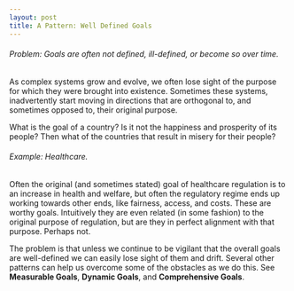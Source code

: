 ```yaml
---
layout: post
title: A Pattern: Well Defined Goals
---
```


###### Problem: Goals are often not defined, ill-defined, or become so over time.

As complex systems grow and evolve, we often lose sight of the purpose for which they were brought into existence. Sometimes these systems, inadvertently start moving in directions that are orthogonal to, and sometimes opposed to, their original purpose.

What is the goal of a country? Is it not the happiness and prosperity of its people? Then what of the countries that result in misery for their people?

###### Example: Healthcare.
Often the original (and sometimes stated) goal of healthcare regulation is to an increase in health and welfare, but often the regulatory regime ends up working towards other ends, like fairness, access, and costs. These are worthy goals. Intuitively they are even related (in some fashion) to the original purpose of regulation, but are they in perfect alignment with that purpose. Perhaps not.

The problem is that unless we continue to be vigilant that the overall goals are well-defined we can easily lose sight of them and drift. Several other patterns can help us overcome some of the obstacles as we do this. See **Measurable Goals**, **Dynamic Goals**, and **Comprehensive Goals**.